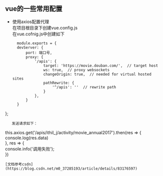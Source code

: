## vue的一些常用配置  
+ 使用axios配置代理  
  在项目根目录下创建vue.config.js  
  在vue.cofnig.js中创建如下  
  ```
    module.exports = {
    devServer: {
        port: 端口号,
        proxy: {
            '/apis': {
                target: 'https://movie.douban.com/',  // target host
                ws: true,  // proxy websockets 
                changeOrigin: true,  // needed for virtual hosted sites
                pathRewrite: {
                    '^/apis': ''  // rewrite path
                }
            },
        }
    }
};
```   
   发送请求如下：  
   ```
   this.axios.get('/apis/ithil_j/activity/movie_annual2017').then(res => {  
	console.log(res.data)  
  }, res => {  
    console.info('调用失败');  
  })  
  ```
[文档参考csdn](https://blog.csdn.net/m0_37285193/article/details/83176597)  
